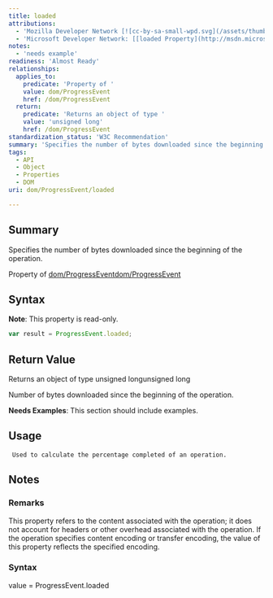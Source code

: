 ```yaml
---
title: loaded
attributions:
  - 'Mozilla Developer Network [![cc-by-sa-small-wpd.svg](/assets/thumb/8/8c/cc-by-sa-small-wpd.svg/120px-cc-by-sa-small-wpd.svg.png)](http://creativecommons.org/licenses/by-sa/3.0/us/): [[ProgressEvent.loaded](https://developer.mozilla.org/en-US/docs/Web/API/ProgressEvent.loaded) Article]'
  - 'Microsoft Developer Network: [[loaded Property](http://msdn.microsoft.com/en-us/library/ie/hh772355(v=vs.85).aspx) Article]'
notes:
  - 'needs example'
readiness: 'Almost Ready'
relationships:
  applies_to:
    predicate: 'Property of '
    value: dom/ProgressEvent
    href: /dom/ProgressEvent
  return:
    predicate: 'Returns an object of type '
    value: 'unsigned long'
    href: /dom/ProgressEvent
standardization_status: 'W3C Recommendation'
summary: 'Specifies the number of bytes downloaded since the beginning of the operation.'
tags:
  - API
  - Object
  - Properties
  - DOM
uri: dom/ProgressEvent/loaded

---
```

## <span>Summary</span>

Specifies the number of bytes downloaded since the beginning of the operation.

Property of [dom/ProgressEvent](/dom/ProgressEvent)[dom/ProgressEvent](/dom/ProgressEvent)

## <span>Syntax</span>

**Note**: This property is read-only.

``` js
var result = ProgressEvent.loaded;
```

## <span>Return Value</span>

Returns an object of type unsigned longunsigned long

Number of bytes downloaded since the beginning of the operation.

**Needs Examples**: This section should include examples.

## <span>Usage</span>

     Used to calculate the percentage completed of an operation.

## <span>Notes</span>

### <span>Remarks</span>

This property refers to the content associated with the operation; it does not account for headers or other overhead associated with the operation. If the operation specifies content encoding or transfer encoding, the value of this property reflects the specified encoding.

### <span>Syntax</span>

value = ProgressEvent.loaded